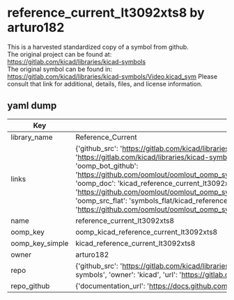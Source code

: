 # reference_current_lt3092xts8 by arturo182  
This is a harvested standardized copy of a symbol from github.  
The original project can be found at:  
https://gitlab.com/kicad/libraries/kicad-symbols  
The original symbol can be found in:
https://gitlab.com/kicad/libraries/kicad-symbols/Video.kicad_sym
Please consult that link for additional, details, files, and license information.  
## yaml dump  
| Key | Value |  
| --- | --- |  
| library_name | Reference_Current |  
| links | {'github_src': 'https://gitlab.com/kicad/libraries/kicad-symbols/Video.kicad_sym', 'github_src_repo': 'https://gitlab.com/kicad/libraries/kicad-symbols', 'oomp_bot': 'kicad_reference_current_lt3092xts8/working', 'oomp_bot_github': 'https://github.com/oomlout/oomlout_oomp_symbol_bot/tree/main/kicad_reference_current_lt3092xts8/working', 'oomp_doc': 'kicad_reference_current_lt3092xts8/working', 'oomp_doc_github': 'https://github.com/oomlout/oomlout_oomp_symbol_doc/tree/main/kicad_reference_current_lt3092xts8/working', 'oomp_src_flat': 'symbols_flat/kicad_reference_current_lt3092xts8/working', 'oomp_src_flat_github': 'https://github.com/oomlout/oomlout_oomp_symbol_src/tree/main/kicad_reference_current_lt3092xts8/working'} |  
| name | reference_current_lt3092xts8 |  
| oomp_key | oomp_kicad_reference_current_lt3092xts8 |  
| oomp_key_simple | kicad_reference_current_lt3092xts8 |  
| owner | arturo182 |  
| repo | {'github_src': 'https://gitlab.com/kicad/libraries/kicad-symbols/Video.kicad_sym', 'name': 'libraries/kicad-symbols', 'owner': 'kicad', 'url': 'https://gitlab.com/kicad/libraries/kicad-symbols'} |  
| repo_github | {'documentation_url': 'https://docs.github.com/rest/repos/repos#get-a-repository', 'message': 'Not Found'} |  


